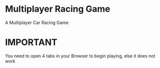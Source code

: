 # Multiplayer Racing Game
A Multiplayer Car Racing Game 
# IMPORTANT
You need to open 4 tabs in your Browser to begin playing, else it does not work
